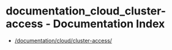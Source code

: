 # documentation_cloud_cluster-access - Documentation Index

- [/documentation/cloud/cluster-access/](./_documentation_cloud_cluster-access_.md)

